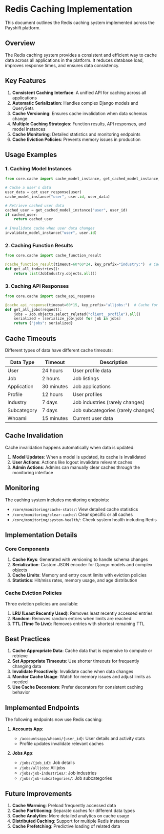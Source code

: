 # Redis Caching Implementation

This document outlines the Redis caching system implemented across the Payshift platform.

## Overview

The Redis caching system provides a consistent and efficient way to cache data across all applications in the platform. It reduces database load, improves response times, and ensures data consistency.

## Key Features

1. **Consistent Caching Interface**: A unified API for caching across all applications
2. **Automatic Serialization**: Handles complex Django models and QuerySets
3. **Cache Versioning**: Ensures cache invalidation when data schemas change
4. **Multiple Caching Strategies**: Function results, API responses, and model instances
5. **Cache Monitoring**: Detailed statistics and monitoring endpoints
6. **Cache Eviction Policies**: Prevents memory issues in production

## Usage Examples

### 1. Caching Model Instances

```python
from core.cache import cache_model_instance, get_cached_model_instance, invalidate_model_instance

# Cache a user's data
user_data = get_user_response(user)
cache_model_instance("user", user.id, user_data)

# Retrieve cached user data
cached_user = get_cached_model_instance("user", user_id)
if cached_user:
    return cached_user
    
# Invalidate cache when user data changes
invalidate_model_instance("user", user.id)
```

### 2. Caching Function Results

```python
from core.cache import cache_function_result

@cache_function_result(timeout=60*60*24, key_prefix="industry:")  # Cache for 24 hours
def get_all_industries():
    return list(JobIndustry.objects.all())
```

### 3. Caching API Responses

```python
from core.cache import cache_api_response

@cache_api_response(timeout=60*15, key_prefix="alljobs:")  # Cache for 15 minutes
def get_all_jobs(request):
    jobs = Job.objects.select_related("client__profile").all()
    serialized = [serialize_job(job) for job in jobs]
    return {"jobs": serialized}
```

## Cache Timeouts

Different types of data have different cache timeouts:

| Data Type | Timeout | Description |
|-----------|---------|-------------|
| User | 24 hours | User profile data |
| Job | 2 hours | Job listings |
| Application | 30 minutes | Job applications |
| Profile | 12 hours | User profiles |
| Industry | 7 days | Job industries (rarely changes) |
| Subcategory | 7 days | Job subcategories (rarely changes) |
| Whoami | 15 minutes | Current user data |

## Cache Invalidation

Cache invalidation happens automatically when data is updated:

1. **Model Updates**: When a model is updated, its cache is invalidated
2. **User Actions**: Actions like logout invalidate relevant caches
3. **Admin Actions**: Admins can manually clear caches through the monitoring interface

## Monitoring

The caching system includes monitoring endpoints:

- `/core/monitoring/cache-stats/`: View detailed cache statistics
- `/core/monitoring/clear-cache/`: Clear specific or all caches
- `/core/monitoring/system-health/`: Check system health including Redis

## Implementation Details

### Core Components

1. **Cache Keys**: Generated with versioning to handle schema changes
2. **Serialization**: Custom JSON encoder for Django models and complex objects
3. **Cache Limits**: Memory and entry count limits with eviction policies
4. **Statistics**: Hit/miss rates, memory usage, and age distribution

### Cache Eviction Policies

Three eviction policies are available:

1. **LRU (Least Recently Used)**: Removes least recently accessed entries
2. **Random**: Removes random entries when limits are reached
3. **TTL (Time To Live)**: Removes entries with shortest remaining TTL

## Best Practices

1. **Cache Appropriate Data**: Cache data that is expensive to compute or retrieve
2. **Set Appropriate Timeouts**: Use shorter timeouts for frequently changing data
3. **Invalidate Proactively**: Invalidate cache when data changes
4. **Monitor Cache Usage**: Watch for memory issues and adjust limits as needed
5. **Use Cache Decorators**: Prefer decorators for consistent caching behavior

## Implemented Endpoints

The following endpoints now use Redis caching:

1. **Accounts App**:
   - `/accountsapp/whoami/{user_id}`: User details and activity stats
   - Profile updates invalidate relevant caches

2. **Jobs App**:
   - `/jobs/{job_id}`: Job details
   - `/jobs/alljobs`: All jobs
   - `/jobs/job-industries/`: Job industries
   - `/jobs/job-subcategories/`: Job subcategories

## Future Improvements

1. **Cache Warming**: Preload frequently accessed data
2. **Cache Partitioning**: Separate caches for different data types
3. **Cache Analytics**: More detailed analytics on cache usage
4. **Distributed Caching**: Support for multiple Redis instances
5. **Cache Prefetching**: Predictive loading of related data
